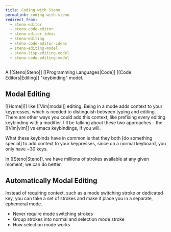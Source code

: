 ```yaml
---
title: Coding with Steno
permalink: coding-with-steno
redirect_from:
  - steno-editor
  - steno-code-editor
  - steno-editor-ideas
  - steno-editing
  - steno-code-editor-ideas
  - steno-editing-model
  - steno-lisp-editing-model
  - steno-code-editing-model
---
```


A [[Steno|Steno]] [[Programming Languages|Code]] [[Code Editors|Editing]] "keybinding" model.

## Modal Editing

[[Home|I]] like [[Vim|modal]] editing. Being in a mode adds context to your keypresses, which is needed to distinguish between typing and editing. There are other ways you could add this context, like prefixing every editing keybinding with a modifier. I'll be talking about these two approaches - the [[Vim|vim]] vs emacs keybindings, if you will.

What these keybinds have in common is that they both [do something special] to add context to your keypresses, since on a normal keyboard, you only have ~30 keys.

In [[Steno|Steno]], we have millions of strokes available at any given moment, we can do better.

## Automatically Modal Editing

Instead of requiring context, such as a mode switching stroke or dedicated key, you can take a set of strokes and make it place you in a separate, ephemeral mode.

- Never require mode switching strokes
- Group strokes into normal and selection mode stroke
- How selection mode works
